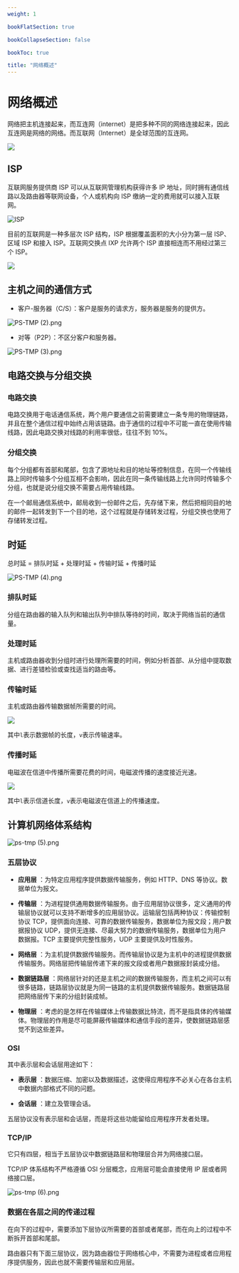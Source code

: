 ```yaml
---
weight: 1

bookFlatSection: true

bookCollapseSection: false

bookToc: true

title: "网络概述"
---
```


# 网络概述

网络把主机连接起来，而互连网（internet）是把多种不同的网络连接起来，因此互连网是网络的网络。而互联网（Internet）是全球范围的互连网。

![](https://cdn.xiaobinqt.cn/xiaobinqt.io/20221223/c6e4e5ab60634da49ebd982df8372706.png)

## ISP

互联网服务提供商 ISP 可以从互联网管理机构获得许多 IP 地址，同时拥有通信线路以及路由器等联网设备，个人或机构向 ISP 缴纳一定的费用就可以接入互联网。

![ISP](https://cdn.xiaobinqt.cn/xiaobinqt.io/20221223/cd45b18ae3bf4d2ebb149cff2ceead6b.png)

目前的互联网是一种多层次 ISP 结构，ISP 根据覆盖面积的大小分为第一层 ISP、区域 ISP 和接入 ISP。互联网交换点 IXP 允许两个 ISP 直接相连而不用经过第三个 ISP。

![](https://cdn.xiaobinqt.cn/xiaobinqt.io/20221223/2d51d56777b2465da286d9c65f8df01a.png)

## 主机之间的通信方式

+ 客户-服务器（C/S）：客户是服务的请求方，服务器是服务的提供方。

![PS-TMP (2).png](https://cdn.xiaobinqt.cn/xiaobinqt.io/20221223/ca404b51ac3148329dd3236eebbb15b3.png)

+ 对等（P2P）：不区分客户和服务器。

![PS-TMP (3).png](https://cdn.xiaobinqt.cn/xiaobinqt.io/20221223/a3a25588f44b459997e8be8a47bab7c3.png)

## 电路交换与分组交换

### 电路交换

电路交换用于电话通信系统，两个用户要通信之前需要建立一条专用的物理链路，并且在整个通信过程中始终占用该链路。由于通信的过程中不可能一直在使用传输线路，因此电路交换对线路的利用率很低，往往不到 10%。

### 分组交换

每个分组都有首部和尾部，包含了源地址和目的地址等控制信息，在同一个传输线路上同时传输多个分组互相不会影响，因此在同一条传输线路上允许同时传输多个分组，也就是说分组交换不需要占用传输线路。

在一个邮局通信系统中，邮局收到一份邮件之后，先存储下来，然后把相同目的地的邮件一起转发到下一个目的地，这个过程就是存储转发过程，分组交换也使用了存储转发过程。

## 时延

总时延 = 排队时延 + 处理时延 + 传输时延 + 传播时延

![PS-TMP (4).png](https://cdn.xiaobinqt.cn/xiaobinqt.io/20221223/982be3abcf4c4dc388325fecb159166c.png)

### 排队时延

分组在路由器的输入队列和输出队列中排队等待的时间，取决于网络当前的通信量。

### 处理时延

主机或路由器收到分组时进行处理所需要的时间，例如分析首部、从分组中提取数据、进行差错检验或查找适当的路由等。

### 传输时延

主机或路由器传输数据帧所需要的时间。

![](https://cdn.xiaobinqt.cn/xiaobinqt.io/20221223/672b4eefc7b8458fbddae1011fd09d14.png)

其中`l`表示数据帧的长度，`v`表示传输速率。

### 传播时延

电磁波在信道中传播所需要花费的时间，电磁波传播的速度接近光速。

![](https://cdn.xiaobinqt.cn/xiaobinqt.io/20221223/51fbafaccacb40179b4cc0d6a28b8720.png)

其中`l`表示信道长度，`v`表示电磁波在信道上的传播速度。

## 计算机网络体系结构

![ps-tmp (5).png](https://cdn.xiaobinqt.cn/xiaobinqt.io/20221223/64f2dae1873d4dd7ab0cf3efc34331e3.png)

### 五层协议

+ **应用层** ：为特定应用程序提供数据传输服务，例如 HTTP、DNS 等协议。数据单位为报文。

+ **传输层**
  ：为进程提供通用数据传输服务。由于应用层协议很多，定义通用的传输层协议就可以支持不断增多的应用层协议。运输层包括两种协议：传输控制协议 TCP，提供面向连接、可靠的数据传输服务，数据单位为报文段；用户数据报协议 UDP，提供无连接、尽最大努力的数据传输服务，数据单位为用户数据报。TCP 主要提供完整性服务，UDP 主要提供及时性服务。

+ **网络层** ：为主机提供数据传输服务。而传输层协议是为主机中的进程提供数据传输服务。网络层把传输层传递下来的报文段或者用户数据报封装成分组。

+ **数据链路层** ：网络层针对的还是主机之间的数据传输服务，而主机之间可以有很多链路，链路层协议就是为同一链路的主机提供数据传输服务。数据链路层把网络层传下来的分组封装成帧。

+ **物理层** ：考虑的是怎样在传输媒体上传输数据比特流，而不是指具体的传输媒体。物理层的作用是尽可能屏蔽传输媒体和通信手段的差异，使数据链路层感觉不到这些差异。

### OSI

其中表示层和会话层用途如下：

+ **表示层** ：数据压缩、加密以及数据描述，这使得应用程序不必关心在各台主机中数据内部格式不同的问题。

+ **会话层** ：建立及管理会话。

五层协议没有表示层和会话层，而是将这些功能留给应用程序开发者处理。

### TCP/IP

它只有四层，相当于五层协议中数据链路层和物理层合并为网络接口层。

TCP/IP 体系结构不严格遵循 OSI 分层概念，应用层可能会直接使用 IP 层或者网络接口层。

![ps-tmp (6).png](https://cdn.xiaobinqt.cn/xiaobinqt.io/20221223/6e02e39431814eb193e2f3484dc213c8.png)

### 数据在各层之间的传递过程

在向下的过程中，需要添加下层协议所需要的首部或者尾部，而在向上的过程中不断拆开首部和尾部。

路由器只有下面三层协议，因为路由器位于网络核心中，不需要为进程或者应用程序提供服务，因此也就不需要传输层和应用层。